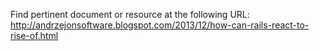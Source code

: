 Find pertinent document or resource at the following URL:
http://andrzejonsoftware.blogspot.com/2013/12/how-can-rails-react-to-rise-of.html
